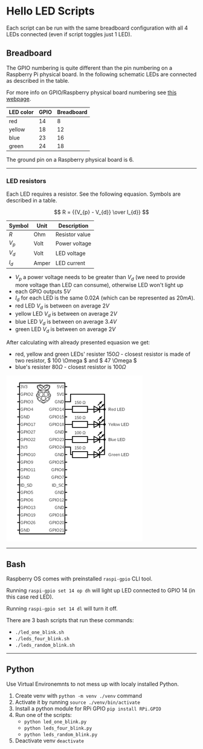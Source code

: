 # Hello LED Scripts

Each script can be run with the same breadboard configuration with
all 4 LEDs connected (even if script toggles just 1 LED).

## Breadboard

The GPIO numbering is quite different than the pin numbering on a Raspberry Pi physical board. In the following schematic LEDs are connected as described in the table.

For more info on GPIO/Raspberry physical board numbering see [this webpage](https://pinout.xyz/).

| LED color | GPIO | Breadboard |
|-----------|------|------------|
| red       | 14   |  8         |
| yellow    | 18   | 12         |
| blue      | 23   | 16         |
| green     | 24   | 18         |

The ground pin on a Raspberry physical board is 6.

---

### LED resistors

Each LED requires a resistor. See the following equasion. Symbols are described
in a table.

$$ R = {{V_{p} - V_{d}} \over I_{d}} $$

| Symbol  | Unit  |  Description   |
|---------|-------|----------------|
| $R$     | Ohm   | Resistor value |
| $V_{p}$ | Volt  | Power voltage  |
| $V_{d}$ | Volt  | LED voltage    |
| $I_{d}$ | Amper | LED current    |

 * $V_{p}$ a power voltage needs to be greater than $V_{d}$ (we need to provide more voltage than LED can consume), otherwise LED won't light up
 * each GPIO outputs $5V$
 * $I_{d}$ for each LED is the same $0.02A$ (which can be represented as $20mA$).
 * red LED $V_{d}$ is between on average $2V$
 * yellow LED $V_{d}$ is between on average $2V$
 * blue LED $V_{d}$ is between on average $3.4V$
 * green LED $V_{d}$ is between on average $2V$

After calculating with already presented equasion we get:
 * red, yellow and green LEDs' resister $150 \Omega$ - closest resistor is made of two resistor, $ 100 \Omega $ and $ 47 \Omega $
 * blue's resister $80 \Omega$ - closest resistor is $100 \Omega$

[![Created with Circut Diagram Webpage](circuit.png)](https://www.circuit-diagram.org/editor/)

---

## Bash

Raspberry OS comes with preinstalled `raspi-gpio` CLI tool.

Running `raspi-gpio set 14 op dh` will light up LED connected to GPIO 14 (in this case red LED).

Running `raspi-gpio set 14 dl` will turn it off.

There are 3 bash scripts that run these commands:
 * `./led_one_blink.sh`
 * `./leds_four_blink.sh`
 * `./leds_random_blink.sh`

---

## Python

Use Virtual Environemnts to not mess up with localy installed Python.
1. Create venv with `python -m venv ./venv` command
1. Activate it by running `source ./venv/bin/activate`
1. Install a python module for RPi GPIO `pip install RPi.GPIO`
1. Run one of the scripts:
   * `python led_one_blink.py`
   * `python leds_four_blink.py`
   * `python leds_random_blink.py`
1. Deactivate venv `deactivate`
